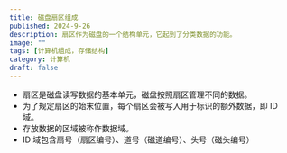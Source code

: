 ```yaml
---
title: 磁盘扇区组成
published: 2024-9-26
description: 扇区作为磁盘的一个结构单元，它起到了分类数据的功能。
image: ""
tags: [计算机组成，存储结构]
category: 计算机
draft: false
---
```




- 扇区是磁盘读写数据的基本单元，磁盘按照扇区管理不同的数据。
- 为了规定扇区的始末位置，每个扇区会被写入用于标识的额外数据，即 ID 域。
- 存放数据的区域被称作数据域。
- ID 域包含扇号（扇区编号）、道号（磁道编号）、头号（磁头编号）
